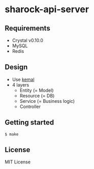 # sharock-api-server

## Requirements

- Crystal v0.10.0
- MySQL
- Redis

## Design

- Use [kemal](https://github.com/sdogruyol/kemal)
- 4 layers
  - Entity (= Model)
  - Resource (= DB)
  - Service (= Business logic)
  - Controller

## Getting started

```
$ make
```

## License
MIT License
